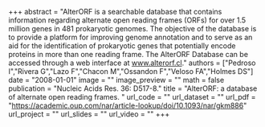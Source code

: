 +++
abstract = "AlterORF is a searchable database that contains information regarding alternate open reading frames (ORFs) for over 1.5 million genes in 481 prokaryotic genomes. The objective of the database is to provide a platform for improving genome annotation and to serve as an aid for the identification of prokaryotic genes that potentially encode proteins in more than one reading frame. The AlterORF Database can be accessed through a web interface at www.alterorf.cl."
authors = ["Pedroso I","Rivera G","Lazo F","Chacon M","Ossandon F","Veloso FA","Holmes DS"]
date = "2008-01-01"
image = ""
image_preview = ""
math = false
publication = "Nucleic Acids Res. 36: D517-8."
title = "AlterORF: a database of alternate open reading frames. " 
url_code = ""
url_dataset = ""
url_pdf = "https://academic.oup.com/nar/article-lookup/doi/10.1093/nar/gkm886"
url_project = ""
url_slides = ""
url_video = ""
+++

